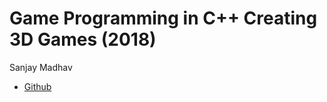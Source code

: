 # Game Programming in C++ Creating 3D Games (2018)

Sanjay Madhav

- [Github](https://github.com/gameprogcpp/code)